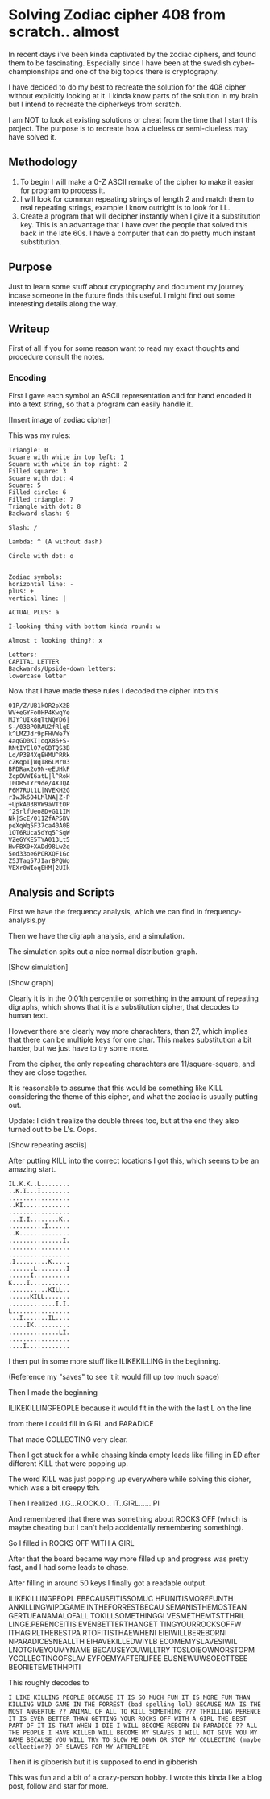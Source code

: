 # Solving Zodiac cipher 408 from scratch.. almost

In recent days i've been kinda captivated by the zodiac ciphers, and found them to be fascinating. Especially since I have been at the swedish cyber-championships and one of the big topics there is cryptography.

I have decided to do my best to recreate the solution for the 408 cipher without explicitly looking at it. I kinda know parts of the solution in my brain but I intend to recreate the cipherkeys from scratch.

I am NOT to look at existing solutions or cheat from the time that I start this project. The purpose is to recreate how a clueless or semi-clueless may have solved it.

## Methodology
1. To begin I will make a 0-Z ASCII remake of the cipher to make it easier for program to process it.
2. I will look for common repeating strings of length 2 and match them to real repeating strings, example I know outright is to look for LL.
3. Create a program that will decipher instantly when I give it a substitution key. This is an advantage that I have over the people that solved this back in the late 60s. I have a computer that can do pretty much instant substitution.

## Purpose
Just to learn some stuff about cryptography and document my journey incase someone in the future finds this useful. I might find out some interesting details along the way.

## Writeup

First of all if you for some reason want to read my exact thoughts and procedure consult the notes.

### Encoding
First I gave each symbol an ASCII representation and for hand encoded it into a text string, so that a program can easily handle it.

[Insert image of zodiac cipher]

This was my rules:

```
Triangle: 0
Square with white in top left: 1
Square with white in top right: 2
Filled square: 3
Square with dot: 4
Square: 5
Filled circle: 6
Filled triangle: 7
Triangle with dot: 8
Backward slash: 9

Slash: /

Lambda: ^ (A without dash)

Circle with dot: o


Zodiac symbols:
horizontal line: -
plus: +
vertical line: |

ACTUAL PLUS: a

I-looking thing with bottom kinda round: w

Almost t looking thing?: x

Letters:
CAPITAL LETTER
Backwards/Upside-down letters:
lowercase letter
```

Now that I have made these rules I decoded the cipher into this

```
01P/Z/UB1kOR2pX2B
WV+eGYFo0HP4KwqYe
MJY^UIk8qTtNQYD6|
S-/03BPORAU2fRlqE
k^LMZJdr9pFHVWe7Y
4aqGD0KI|oqX86+S-
RNtIYElO7qGBTQS3B
Ld/P3B4XqEHMU^RRk
cZKqpI|WqI86LMr03
BPDRax2o9N-eEUHkF
ZcpOVWI6atL|l^RoH
I0DR5TYr9de/4XJQA
P6M7RUt1L|NVEKH2G
rIwJk604LMlNA|Z-P
+UpkA03BVW9aVTtOP
^2SrlfUeo8D+G11IM
Nk|ScE/011ZfAP5BV
peXqWq5F37ca40A0B
1OT6RUca5dYq5^SqW
VZeGYKE5TYA013Lt5
HwFBX0+XADd98Lw2q
5ed33oe6PORXQF1Gc
Z5JTaq57JIarBPQWo
VEXr0WIoqEHM|2UIk
```
## Analysis and Scripts

First we have the frequency analysis, which we can find in frequency-analysis.py

Then we have the digraph analysis, and a simulation.

The simulation spits out a nice normal distribution graph.

[Show simulation]

[Show graph]

Clearly it is in the 0.01th percentile or something in the amount of repeating digraphs, which shows that it is a substitution cipher, that decodes to human text.

However there are clearly way more charachters, than 27, which implies that there can be multiple keys for one char. This makes substitution a bit harder, but we just have to try some more.


From the cipher, the only repeating charachters are 11/square-square, and they are close together.

It is reasonable to assume that this would be something like KILL considering the theme of this cipher, and what the zodiac is usually putting out.

Update: I didn't realize the double threes too, but at the end they also turned out to be L's. Oops.

[Show repeating asciis]

After putting KILL into the correct locations I got this, which seems to be an amazing start.

```
IL.K.K..L........
..K.I...I........
.................
..KI.............
.................
...I.I........K..
..........I......
..K..............
...............I.
.................
.................
.I.........K.....
.......L........I
......I..........
K....I...........
...........KILL..
......KILL.......
.............I.I.
L................
...I.......IL....
.....IK..........
..............LI.
.................
....I............
```

I then put in some more stuff like ILIKEKILLING in the beginning.

(Reference my "saves" to see it it would fill up too much space)

Then I made the beginning

ILIKEKILLINGPEOPLE because it would fit in the with the last L on the line

from there i could fill in GIRL and PARADICE

That made COLLECTING very clear.

Then I got stuck for a while chasing kinda empty leads like filling in
ED after different KILL that were popping up.

The word KILL was just popping up everywhere while solving this cipher, which was a bit creepy tbh.

Then I realized
.I.G...R.OCK.O...
IT..GIRL.......PI

And remembered that there was something about ROCKS OFF (which is maybe cheating but I can't help accidentally remembering something).

So I filled in
ROCKS OFF WITH A GIRL

After that the board became way more filled up and progress was pretty fast, and I had some leads to chase.

After filling in around 50 keys I finally got a readable output.

ILIKEKILLINGPEOPL
EBECAUSEITISSOMUC
HFUNITISMOREFUNTH
ANKILLINGWIPDGAME
INTHEFORRESTBECAU
SEMANISTHEMOSTEAN
GERTUEANAMALOFALL
TOKILLSOMETHINGGI
VESMETHEMTSTTHRIL
LINGE.PERENCEITIS
EVENBETTERTHANGET
TINGYOURROCKSOFFW
ITHAGIRLTHEBESTPA
RTOFITISTHAEWHENI
EIEIWILLBEREBORNI
NPARADICESNEALLTH
EIHAVEKILLEDWIYLB
ECOMEMYSLAVESIWIL
LNOTGIVEYOUMYNAME
BECAUSEYOUWILLTRY
TOSLOIEOWNORSTOPM
YCOLLECTINGOFSLAV
EYFOEMYAFTERLIFEE
EUSNEWUWSOEGTTSEE
BEORIETEMETHHPITI

This roughly decodes to

```
I LIKE KILLING PEOPLE BECAUSE IT IS SO MUCH FUN IT IS MORE FUN THAN KILLING WILD GAME IN THE FORREST (bad spelling lol) BECAUSE MAN IS THE MOST ANGERTUE ?? ANIMAL OF ALL TO KILL SOMETHING ??? THRILLING PERENCE IT IS EVEN BETTER THAN GETTING YOUR ROCKS OFF WITH A GIRL THE BEST PART OF IT IS THAT WHEN I DIE I WILL BECOME REBORN IN PARADICE ?? ALL THE PEOPLE I HAVE KILLED WILL BECOME MY SLAVES I WILL NOT GIVE YOU MY NAME BECAUSE YOU WILL TRY TO SLOW ME DOWN OR STOP MY COLLECTING (maybe collection?) OF SLAVES FOR MY AFTERLIFE 
```
Then it is gibberish but it is supposed to end in gibberish

This was fun and a bit of a crazy-person hobby. I wrote this kinda like a blog post, follow and star for more.